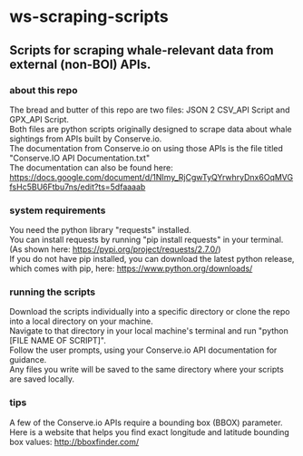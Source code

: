 # ws-scraping-scripts
## Scripts for scraping whale-relevant data from external (non-BOI) APIs. 

### about this repo
The bread and butter of this repo are two files: JSON 2 CSV_API Script and GPX_API Script. 
<br/>Both files are python scripts originally designed to scrape data about whale sightings from APIs built by Conserve.io. <br/>The documentation from Conserve.io on using those APIs is the file titled "Conserve.IO API Documentation.txt" 
<br/> The documentation can also be found here: 
https://docs.google.com/document/d/1NImy_RjCgwTyQYrwhryDnx6OqMVGfsHc5BU6Ftbu7ns/edit?ts=5dfaaaab


### system requirements
You need the python library "requests" installed. 
<br/>You can install requests by running "pip install requests" in your terminal. (As shown here: https://pypi.org/project/requests/2.7.0/)
<br/>If you do not have pip installed, you can download the latest python release, which comes with pip, here:
https://www.python.org/downloads/

### running the scripts 
Download the scripts individually into a specific directory or clone the repo into a local directory on your machine. 
<br/>Navigate to that directory in your local machine's terminal and run "python [FILE NAME OF SCRIPT]".
<br/>Follow the user prompts, using your Conserve.io API documentation for guidance. 
<br/>Any files you write will be saved to the same directory where your scripts are saved locally. 

### tips
A few of the Conserve.io APIs require a bounding box (BBOX) parameter. 
<br/>Here is a website that helps you find exact longitude and latitude bounding box values: http://bboxfinder.com/
